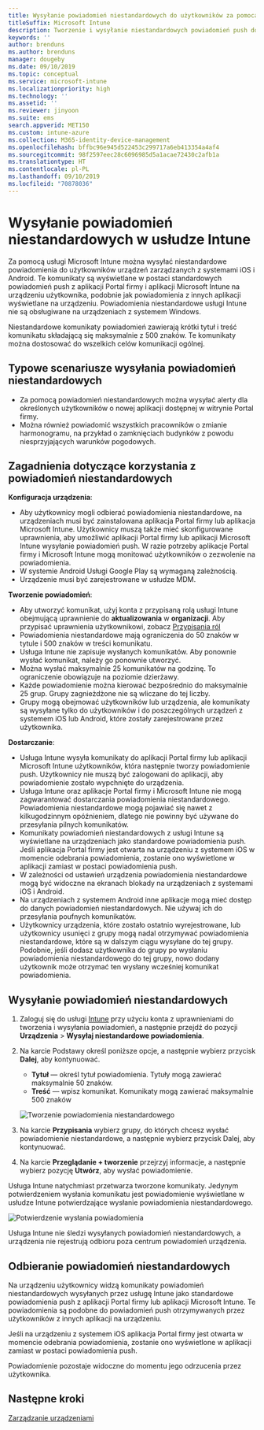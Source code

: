 ```yaml
---
title: Wysyłanie powiadomień niestandardowych do użytkowników za pomocą usługi Microsoft Intune
titleSuffix: Microsoft Intune
description: Tworzenie i wysyłanie niestandardowych powiadomień push do użytkowników urządzeń z systemami iOS i Android przy użyciu usługi Intune
keywords: ''
author: brenduns
ms.author: brenduns
manager: dougeby
ms.date: 09/10/2019
ms.topic: conceptual
ms.service: microsoft-intune
ms.localizationpriority: high
ms.technology: ''
ms.assetid: ''
ms.reviewer: jinyoon
ms.suite: ems
search.appverid: MET150
ms.custom: intune-azure
ms.collection: M365-identity-device-management
ms.openlocfilehash: bffbc96e945d522453c299717a6eb413354a4af4
ms.sourcegitcommit: 98f2597eec28c6096985d5a1acae72430c2afb1a
ms.translationtype: HT
ms.contentlocale: pl-PL
ms.lasthandoff: 09/10/2019
ms.locfileid: "70878036"
---
```

# <a name="send-custom-notifications-in-intune"></a>Wysyłanie powiadomień niestandardowych w usłudze Intune  

Za pomocą usługi Microsoft Intune można wysyłać niestandardowe powiadomienia do użytkowników urządzeń zarządzanych z systemami iOS i Android. Te komunikaty są wyświetlane w postaci standardowych powiadomień push z aplikacji Portal firmy i aplikacji Microsoft Intune na urządzeniu użytkownika, podobnie jak powiadomienia z innych aplikacji wyświetlane na urządzeniu. Powiadomienia niestandardowe usługi Intune nie są obsługiwane na urządzeniach z systemem Windows.   

Niestandardowe komunikaty powiadomień zawierają krótki tytuł i treść komunikatu składającą się maksymalnie z 500 znaków. Te komunikaty można dostosować do wszelkich celów komunikacji ogólnej.

## <a name="common-scenarios-for-sending-custom-notifications"></a>Typowe scenariusze wysyłania powiadomień niestandardowych  

- Za pomocą powiadomień niestandardowych można wysyłać alerty dla określonych użytkowników o nowej aplikacji dostępnej w witrynie Portal firmy.  
- Można również powiadomić wszystkich pracowników o zmianie harmonogramu, na przykład o zamknięciach budynków z powodu niesprzyjających warunków pogodowych.  

## <a name="considerations-for-using-custom-notifications"></a>Zagadnienia dotyczące korzystania z powiadomień niestandardowych  

**Konfiguracja urządzenia**:  
- Aby użytkownicy mogli odbierać powiadomienia niestandardowe, na urządzeniach musi być zainstalowana aplikacja Portal firmy lub aplikacja Microsoft Intune. Użytkownicy muszą także mieć skonfigurowane uprawnienia, aby umożliwić aplikacji Portal firmy lub aplikacji Microsoft Intune wysyłanie powiadomień push. W razie potrzeby aplikacje Portal firmy i Microsoft Intune mogą monitować użytkowników o zezwolenie na powiadomienia.  
- W systemie Android Usługi Google Play są wymaganą zależnością.  
- Urządzenie musi być zarejestrowane w usłudze MDM.

**Tworzenie powiadomień**:  
- Aby utworzyć komunikat, użyj konta z przypisaną rolą usługi Intune obejmującą uprawnienie do **aktualizowania** w **organizacji**. Aby przypisać uprawnienia użytkownikowi, zobacz [Przypisania ról](role-based-access-control.md#role-assignments)  
- Powiadomienia niestandardowe mają ograniczenia do 50 znaków w tytule i 500 znaków w treści komunikatu.  
- Usługa Intune nie zapisuje wysłanych komunikatów. Aby ponownie wysłać komunikat, należy go ponownie utworzyć.  
- Można wysłać maksymalnie 25 komunikatów na godzinę. To ograniczenie obowiązuje na poziomie dzierżawy.  
- Każde powiadomienie można kierować bezpośrednio do maksymalnie 25 grup. Grupy zagnieżdżone nie są wliczane do tej liczby.  
- Grupy mogą obejmować użytkowników lub urządzenia, ale komunikaty są wysyłane tylko do użytkowników i do poszczególnych urządzeń z systemem iOS lub Android, które zostały zarejestrowane przez użytkownika.  

**Dostarczanie**:  
- Usługa Intune wysyła komunikaty do aplikacji Portal firmy lub aplikacji Microsoft Intune użytkowników, która następnie tworzy powiadomienie push. Użytkownicy nie muszą być zalogowani do aplikacji, aby powiadomienie zostało wypchnięte do urządzenia.  
- Usługa Intune oraz aplikacje Portal firmy i Microsoft Intune nie mogą zagwarantować dostarczania powiadomienia niestandardowego. Powiadomienia niestandardowe mogą pojawiać się nawet z kilkugodzinnym opóźnieniem, dlatego nie powinny być używane do przesyłania pilnych komunikatów.  
- Komunikaty powiadomień niestandardowych z usługi Intune są wyświetlane na urządzeniach jako standardowe powiadomienia push. Jeśli aplikacja Portal firmy jest otwarta na urządzeniu z systemem iOS w momencie odebrania powiadomienia, zostanie ono wyświetlone w aplikacji zamiast w postaci powiadomienia push.  
- W zależności od ustawień urządzenia powiadomienia niestandardowe mogą być widoczne na ekranach blokady na urządzeniach z systemami iOS i Android.  
- Na urządzeniach z systemem Android inne aplikacje mogą mieć dostęp do danych powiadomień niestandardowych. Nie używaj ich do przesyłania poufnych komunikatów.  
- Użytkownicy urządzenia, które zostało ostatnio wyrejestrowane, lub użytkownicy usunięci z grupy mogą nadal otrzymywać powiadomienia niestandardowe, które są w dalszym ciągu wysyłane do tej grupy.  Podobnie, jeśli dodasz użytkownika do grupy po wysłaniu powiadomienia niestandardowego do tej grupy, nowo dodany użytkownik może otrzymać ten wysłany wcześniej komunikat powiadomienia.  

## <a name="send-a-custom-notification"></a>Wysyłanie powiadomień niestandardowych  

1. Zaloguj się do usługi [Intune](https://go.microsoft.com/fwlink/?linkid=2090973) przy użyciu konta z uprawnieniami do tworzenia i wysyłania powiadomień, a następnie przejdź do pozycji **Urządzenia** > **Wysyłaj niestandardowe powiadomienia**.  

2. Na karcie Podstawy określ poniższe opcje, a następnie wybierz przycisk **Dalej**, aby kontynuować.  
   - **Tytuł** — określ tytuł powiadomienia. Tytuły mogą zawierać maksymalnie 50 znaków.  
   - **Treść** — wpisz komunikat. Komunikaty mogą zawierać maksymalnie 500 znaków

   ![Tworzenie powiadomienia niestandardowego](./media/custom-notifications/custom-notifications.png)  

3. Na karcie **Przypisania** wybierz grupy, do których chcesz wysłać powiadomienie niestandardowe, a następnie wybierz przycisk Dalej, aby kontynuować.  

4. Na karcie **Przeglądanie + tworzenie** przejrzyj informacje, a następnie wybierz pozycję **Utwórz**, aby wysłać powiadomienie.  

Usługa Intune natychmiast przetwarza tworzone komunikaty. Jedynym potwierdzeniem wysłania komunikatu jest powiadomienie wyświetlane w usłudze Intune potwierdzające wysłanie powiadomienia niestandardowego.  

![Potwierdzenie wysłania powiadomienia](./media/custom-notifications/notification-sent.png)  

Usługa Intune nie śledzi wysyłanych powiadomień niestandardowych, a urządzenia nie rejestrują odbioru poza centrum powiadomień urządzenia.  

## <a name="receive-a-custom-notification"></a>Odbieranie powiadomień niestandardowych  

Na urządzeniu użytkownicy widzą komunikaty powiadomień niestandardowych wysyłanych przez usługę Intune jako standardowe powiadomienia push z aplikacji Portal firmy lub aplikacji Microsoft Intune. Te powiadomienia są podobne do powiadomień push otrzymywanych przez użytkowników z innych aplikacji na urządzeniu.  

Jeśli na urządzeniu z systemem iOS aplikacja Portal firmy jest otwarta w momencie odebrania powiadomienia, zostanie ono wyświetlone w aplikacji zamiast w postaci powiadomienia push.  

Powiadomienie pozostaje widoczne do momentu jego odrzucenia przez użytkownika.  

## <a name="next-steps"></a>Następne kroki  
[Zarządzanie urządzeniami](device-management.md)
